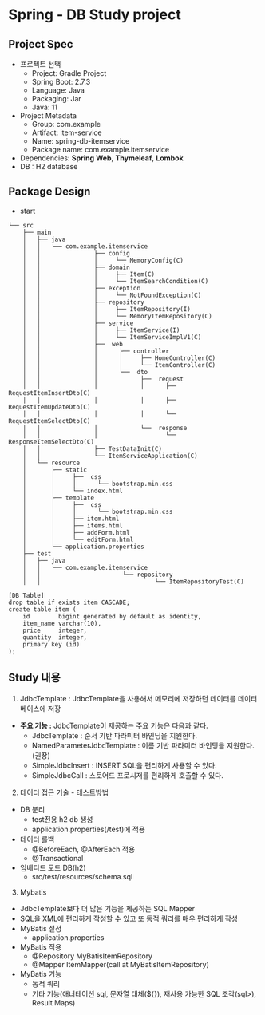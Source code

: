 # Spring - DB Study project

## Project Spec
- 프로젝트 선택
    - Project: Gradle Project
    - Spring Boot: 2.7.3
    - Language: Java
    - Packaging: Jar
    - Java: 11
- Project Metadata
    - Group: com.example
    - Artifact: item-service
    - Name: spring-db-itemservice
    - Package name: com.example.itemservice
- Dependencies: **Spring Web**, **Thymeleaf**, **Lombok**
- DB : H2 database

## Package Design
- start
```
└── src
    ├── main
    │   ├── java
    │   │   └── com.example.itemservice
    │   │               ├── config
    │   │               │     └── MemoryConfig(C) 
    │   │               ├── domain
    │   │               │     ├── Item(C)           
    │   │               │     └── ItemSearchCondition(C) 
    │   │               ├── exception
    │   │               │     └── NotFoundException(C) 
    │   │               ├── repository
    │   │               │     ├── ItemRepository(I) 
    │   │               │     └── MemoryItemRepository(C)
    │   │               ├── service
    │   │               │     ├── ItemService(I)           
    │   │               │     └── ItemServiceImplV1(C) 
    │   │               ├──  web
    │   │               │      ├── controller
    │   │               │      │     ├── HomeController(C)
    │   │               │      │     └── ItemController(C)
    │   │               │      └──  dto
    │   │               │            ├──  request
    │   │               │            │      ├── RequestItemInsertDto(C)
    │   │               │            │      ├── RequestItemUpdateDto(C)
    │   │               │            │      └── RequestItemSelectDto(C)
    │   │               │            └──  response
    │   │               │                   └── ResponseItemSelectDto(C)
    │   │               ├── TestDataInit(C)
    │   │               └── ItemServiceApplication(C)
    │   └── resource
    │       ├── static
    │       │     ├──  css 
    │       │     │      └── bootstrap.min.css
    │       │     └── index.html
    │       ├── template
    │       │     ├──  css 
    │       │     │      └── bootstrap.min.css
    │       │     ├── item.html    
    │       │     ├── items.html   
    │       │     ├── addForm.html 
    │       │     └── editForm.html
    │       └── application.properties
    ├── test
    │   ├── java
    │   │   └── com.example.itemservice
    │   │                       └── repository
    │   │                                └── ItemRepositoryTest(C)
```

```
[DB Table]
drop table if exists item CASCADE;
create table item (
    id        bigint generated by default as identity,
    item_name varchar(10),
    price     integer,
    quantity  integer,
    primary key (id)
);
```

## Study 내용
1. JdbcTemplate : JdbcTemplate을 사용해서 메모리에 저장하던 데이터를 데이터베이스에 저장
- **주요 기능 :** JdbcTemplate이 제공하는 주요 기능은 다음과 같다.
  - JdbcTemplate : 순서 기반 파라미터 바인딩을 지원한다.
  - NamedParameterJdbcTemplate : 이름 기반 파라미터 바인딩을 지원한다. (권장)
  - SimpleJdbcInsert : INSERT SQL을 편리하게 사용할 수 있다.
  - SimpleJdbcCall : 스토어드 프로시저를 편리하게 호출할 수 있다.
2. 데이터 접근 기술 - 테스트방법
- DB 분리
  - test전용 h2 db 생성 
  - application.properties(/test)에 적용
- 데이터 롤백
  - @BeforeEach, @AfterEach 적용
  - @Transactional
- 임베디드 모드 DB(h2)
  - src/test/resources/schema.sql
3. Mybatis
- JdbcTemplate보다 더 많은 기능을 제공하는 SQL Mapper
- SQL을 XML에 편리하게 작성할 수 있고 또 동적 쿼리를 매우 편리하게 작성
- MyBatis 설정
  - application.properties
- MyBatis 적용
  - @Repository MyBatisItemRepository
  - @Mapper ItemMapper(call at MyBatisItemRepository)
- MyBatis 기능 
  - 동적 쿼리
  - 기타 기능(애너테이션 sql, 문자열 대체(${}), 재사용 가능한 SQL 조각(sql>), Result Maps)
